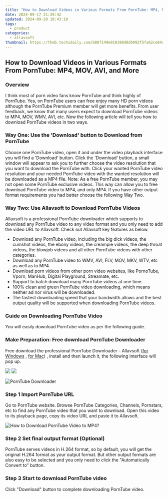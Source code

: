 ```yaml
---
title: "How to Download Videos in Various Formats From PornTube: MP4, MOV, AVI, and More"
date: 2024-09-17 21:39:42
updated: 2024-09-20 10:43:10
tags:
  - product
categories:
  - allavsoft
thumbnail: https://thmb.techidaily.com/b88f149e018190d8db992f5fa62ce84a76816eeb035902ad86368ed1da64a17e.jpg
---
```


## How to Download Videos in Various Formats From PornTube: MP4, MOV, AVI, and More

### Overview

I think most of porn video fans know PornTube and think highly of PornTube. Yes, on PornTube users can free enjoy many HD porn videos although the PornTube Premium member will get more benefits. From user feedback, we know that many users expect to download PornTube videos to MP4, MOV, WMV, AVI, etc. Now the following article will tell you how to download PornTube videos in two ways.

### Way One: Use the 'Download' button to Download from PornTube

Choose one PornTube video, open it and under the video playback interface you will find a 'Download' button. Click the 'Download' button, a small window will appear to ask you to further choose the video resolution that you want to download the PornTube with. Click your wanted PornTube video resolution and your needed PornTube video with the wanted resolution will be downloaded as a MP4 file. Note: As a free PornTube member, you may not open some PornTube exclusive videos. This way can allow you to free download PornTube video to MP4, and only MP4\. If you have other output format requirements you had better choose the following Way Two.

### Way Two: Use Allavsoft to Download PornTube Videos

Allavsoft is a professional PornTube downloader which supports to download any PornTube video to any video format and you only need to add the video URL to Allavsoft. Check out Allavsoft key features as below.

* Download any PornTube video, including the big dick videos, the cumshot videos, the ebony videos, the creampie videos, the deep throat videos, the blowjob videos and all other PornTube videos with other categories.
* Download any PornTube video to WMV, AVI, FLV, MOV, MKV, WTV, etc as well as to MP4.
* Download porn videos from other porn video websites, like PornoTube, Vporn, ManHub, Digital Playground, Streamate, etc.
* Support to batch download many PornTube videos at one time.
* 100% clean and green PornTube video downloading, which means neither ad nor virus will be downloaded.
* The fastest downloading speed that your bandwidth allows and the best output quality will be supported when downloading PornTube videos.

### Guide on Downloading PornTube Video

You will easily download PornTube video as per the following guide.

### Make Preparation: Free download PornTube Downloader

Free download the professional PornTube Downloader - Allavsoft ([for Windows](https://tools.techidaily.com/allavsoft/products/) , [for Mac](https://tools.techidaily.com/allavsoft/products/)) , install and then launch it, the following interface will pop up.

[![](https://www.allavsoft.com/how-to/../images/how-to/free-download-win.jpg)](https://tools.techidaily.com/allavsoft/products/) [![](https://www.allavsoft.com/how-to/../images/how-to/free-download-mac.jpg)](https://tools.techidaily.com/allavsoft/products/)

![PornTube Downloader](https://www.allavsoft.com/how-to/../images/allavsoft/screen-shot-600.jpg)

### Step 1 Import PornTube URL

Go to PornTube website. Browse PornTube Categories, Channels, Pornstars, etc to find any PornTube video that you want to download. Open this video to its playback page, copy its video URL and paste it to Allavsoft.

![How to Download PornTube Video to MP4?](https://www.allavsoft.com/how-to/../images/how-to/download-rtmp-video/download-rtmp-video.jpg)

### Step 2 Set final output format (Optional)

PornTube serves videos in H.264 format, so by default, you will get the original H.264 format as your output format. But other output formats are also easy to be selected and you only need to click the "Automatically Convert to" button.

### Step 3 Start to download PornTube video

Click "Download" button to complete downloading PornTube video.

<ins class="adsbygoogle"
     style="display:block"
     data-ad-format="autorelaxed"
     data-ad-client="ca-pub-7571918770474297"
     data-ad-slot="1223367746"></ins>



<ins class="adsbygoogle"
     style="display:block"
     data-ad-client="ca-pub-7571918770474297"
     data-ad-slot="8358498916"
     data-ad-format="auto"
     data-full-width-responsive="true"></ins>
